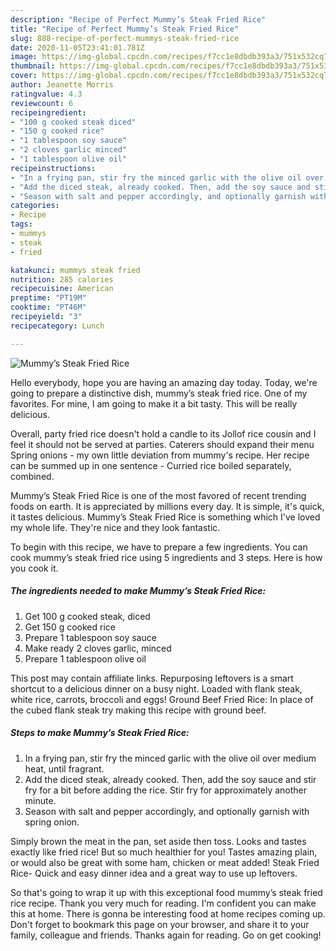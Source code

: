 ```yaml
---
description: "Recipe of Perfect Mummy’s Steak Fried Rice"
title: "Recipe of Perfect Mummy’s Steak Fried Rice"
slug: 888-recipe-of-perfect-mummys-steak-fried-rice
date: 2020-11-05T23:41:01.781Z
image: https://img-global.cpcdn.com/recipes/f7cc1e8dbdb393a3/751x532cq70/mummys-steak-fried-rice-recipe-main-photo.jpg
thumbnail: https://img-global.cpcdn.com/recipes/f7cc1e8dbdb393a3/751x532cq70/mummys-steak-fried-rice-recipe-main-photo.jpg
cover: https://img-global.cpcdn.com/recipes/f7cc1e8dbdb393a3/751x532cq70/mummys-steak-fried-rice-recipe-main-photo.jpg
author: Jeanette Morris
ratingvalue: 4.3
reviewcount: 6
recipeingredient:
- "100 g cooked steak diced"
- "150 g cooked rice"
- "1 tablespoon soy sauce"
- "2 cloves garlic minced"
- "1 tablespoon olive oil"
recipeinstructions:
- "In a frying pan, stir fry the minced garlic with the olive oil over medium heat, until fragrant."
- "Add the diced steak, already cooked. Then, add the soy sauce and stir fry for a bit before adding the rice. Stir fry for approximately another minute."
- "Season with salt and pepper accordingly, and optionally garnish with spring onion."
categories:
- Recipe
tags:
- mummys
- steak
- fried

katakunci: mummys steak fried 
nutrition: 285 calories
recipecuisine: American
preptime: "PT19M"
cooktime: "PT46M"
recipeyield: "3"
recipecategory: Lunch

---
```



![Mummy’s Steak Fried Rice](https://img-global.cpcdn.com/recipes/f7cc1e8dbdb393a3/751x532cq70/mummys-steak-fried-rice-recipe-main-photo.jpg)

Hello everybody, hope you are having an amazing day today. Today, we're going to prepare a distinctive dish, mummy’s steak fried rice. One of my favorites. For mine, I am going to make it a bit tasty. This will be really delicious.

Overall, party fried rice doesn&#39;t hold a candle to its Jollof rice cousin and I feel it should not be served at parties. Caterers should expand their menu Spring onions - my own little deviation from mummy&#39;s recipe. Her recipe can be summed up in one sentence - Curried rice boiled separately, combined.

Mummy’s Steak Fried Rice is one of the most favored of recent trending foods on earth. It is appreciated by millions every day. It is simple, it's quick, it tastes delicious. Mummy’s Steak Fried Rice is something which I've loved my whole life. They're nice and they look fantastic.


To begin with this recipe, we have to prepare a few ingredients. You can cook mummy’s steak fried rice using 5 ingredients and 3 steps. Here is how you cook it.

<!--inarticleads1-->

##### The ingredients needed to make Mummy’s Steak Fried Rice:

1. Get 100 g cooked steak, diced
1. Get 150 g cooked rice
1. Prepare 1 tablespoon soy sauce
1. Make ready 2 cloves garlic, minced
1. Prepare 1 tablespoon olive oil


This post may contain affiliate links. Repurposing leftovers is a smart shortcut to a delicious dinner on a busy night. Loaded with flank steak, white rice, carrots, broccoli and eggs! Ground Beef Fried Rice: In place of the cubed flank steak try making this recipe with ground beef. 

<!--inarticleads2-->

##### Steps to make Mummy’s Steak Fried Rice:

1. In a frying pan, stir fry the minced garlic with the olive oil over medium heat, until fragrant.
1. Add the diced steak, already cooked. Then, add the soy sauce and stir fry for a bit before adding the rice. Stir fry for approximately another minute.
1. Season with salt and pepper accordingly, and optionally garnish with spring onion.


Simply brown the meat in the pan, set aside then toss. Looks and tastes exactly like fried rice! But so much healthier for you! Tastes amazing plain, or would also be great with some ham, chicken or meat added! Steak Fried Rice- Quick and easy dinner idea and a great way to use up leftovers. 

So that's going to wrap it up with this exceptional food mummy’s steak fried rice recipe. Thank you very much for reading. I'm confident you can make this at home. There is gonna be interesting food at home recipes coming up. Don't forget to bookmark this page on your browser, and share it to your family, colleague and friends. Thanks again for reading. Go on get cooking!
